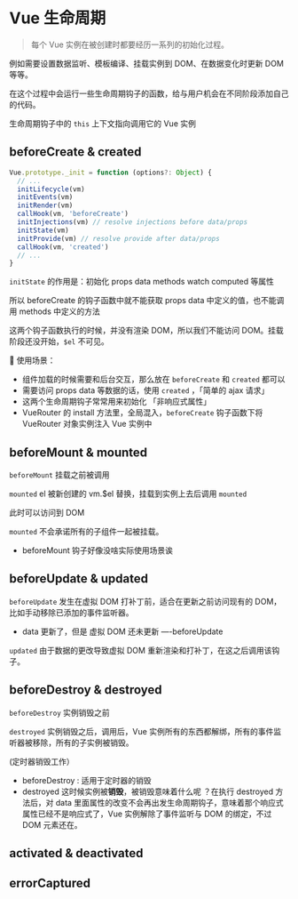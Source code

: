 # Vue 生命周期
> 每个 Vue 实例在被创建时都要经历一系列的初始化过程。

例如需要设置数据监听、模板编译、挂载实例到 DOM、在数据变化时更新 DOM等等。

在这个过程中会运行一些生命周期钩子的函数，给与用户机会在不同阶段添加自己的代码。

生命周期钩子中的 `this` 上下文指向调用它的 Vue 实例

## beforeCreate & created
```js
Vue.prototype._init = function (options?: Object) {
  // ...
  initLifecycle(vm)
  initEvents(vm)
  initRender(vm)
  callHook(vm, 'beforeCreate')
  initInjections(vm) // resolve injections before data/props
  initState(vm)
  initProvide(vm) // resolve provide after data/props
  callHook(vm, 'created')
  // ...
}
```
`initState` 的作用是：初始化 props data methods watch computed 等属性

所以 beforeCreate 的钩子函数中就不能获取 props data 中定义的值，也不能调用 methods 中定义的方法

这两个钩子函数执行的时候，并没有渲染 DOM，所以我们不能访问 DOM。挂载阶段还没开始，`$el` 不可见。

🌹 使用场景：

- 组件加载的时候需要和后台交互，那么放在 `beforeCreate` 和 `created` 都可以
- 需要访问 props data 等数据的话，使用 `created` ，「简单的 ajax 请求」
- 这两个生命周期钩子常常用来初始化 「非响应式属性」
- VueRouter 的 install 方法里，全局混入，`beforeCreate` 钩子函数下将 VueRouter 对象实例注入 Vue 实例中

## beforeMount & mounted
`beforeMount` 挂载之前被调用

`mounted`  el 被新创建的 vm.$el 替换，挂载到实例上去后调用 `mounted`

此时可以访问到 DOM

`mounted` 不会承诺所有的子组件一起被挂载。

- beforeMount 钩子好像没啥实际使用场景诶


## beforeUpdate & updated
`beforeUpdate` 发生在虚拟 DOM 打补丁前，适合在更新之前访问现有的 DOM，比如手动移除已添加的事件监听器。

- data 更新了，但是 虚拟 DOM 还未更新 —-beforeUpdate

`updated` 由于数据的更改导致虚拟 DOM 重新渲染和打补丁，在这之后调用该钩子。


## beforeDestroy & destroyed
`beforeDestroy` 实例销毁之前

`destroyed` 实例销毁之后，调用后，Vue 实例所有的东西都解绑，所有的事件监听器被移除，所有的子实例被销毁。

(定时器销毁工作）

- beforeDestroy : 适用于定时器的销毁
- destroyed 这时候实例被**销毁**，被销毁意味着什么呢 ？在执行 destroyed 方法后，对 data 里面属性的改变不会再出发生命周期钩子，意味着那个响应式属性已经不是响应式了，Vue 实例解除了事件监听与 DOM 的绑定，不过 DOM 元素还在。

## activated & deactivated
## errorCaptured